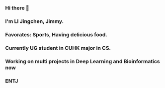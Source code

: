 ### Hi there 👋

### I'm LI Jingchen, Jimmy.
### Favorates: Sports, Having delicious food.
### Currently UG student in CUHK major in CS.
### Working on multi projects in Deep Learning and Bioinformatics now
### ENTJ


<!--
**Jimmy-Li9912/Jimmy-Li9912** is a ✨ _special_ ✨ repository because its `README.md` (this file) appears on your GitHub profile.

Here are some ideas to get you started:

- 🔭 I’m currently working on ...
- 🌱 I’m currently learning ...
- 👯 I’m looking to collaborate on ...
- 🤔 I’m looking for help with ...
- 💬 Ask me about ...
- 📫 How to reach me: ...
- 😄 Pronouns: ...
- ⚡ Fun fact: ...
-->
